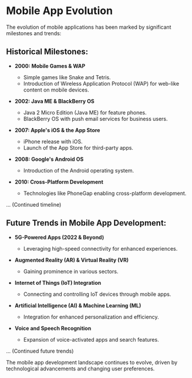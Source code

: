 # Mobile App Evolution

The evolution of mobile applications has been marked by significant milestones and trends:

## Historical Milestones:

- **2000: Mobile Games & WAP**

  - Simple games like Snake and Tetris.
  - Introduction of Wireless Application Protocol (WAP) for web-like content on mobile devices.

- **2002: Java ME & BlackBerry OS**

  - Java 2 Micro Edition (Java ME) for feature phones.
  - BlackBerry OS with push email services for business users.

- **2007: Apple's iOS & the App Store**

  - iPhone release with iOS.
  - Launch of the App Store for third-party apps.

- **2008: Google's Android OS**

  - Introduction of the Android operating system.

- **2010: Cross-Platform Development**
  - Technologies like PhoneGap enabling cross-platform development.

... (Continued timeline)

## Future Trends in Mobile App Development:

- **5G-Powered Apps (2022 & Beyond)**

  - Leveraging high-speed connectivity for enhanced experiences.

- **Augmented Reality (AR) & Virtual Reality (VR)**

  - Gaining prominence in various sectors.

- **Internet of Things (IoT) Integration**

  - Connecting and controlling IoT devices through mobile apps.

- **Artificial Intelligence (AI) & Machine Learning (ML)**

  - Integration for enhanced personalization and efficiency.

- **Voice and Speech Recognition**
  - Expansion of voice-activated apps and search features.

... (Continued future trends)

The mobile app development landscape continues to evolve, driven by technological advancements and changing user preferences.
